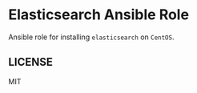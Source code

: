 # Elasticsearch Ansible Role

Ansible role for installing `elasticsearch` on `CentOS`.

## LICENSE

MIT
